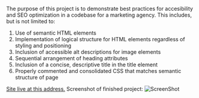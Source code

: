 The purpose of this project is to demonstrate best practices for accesibility and SEO optimization in a codebase for a marketing agency. This includes, but is not limited to:

1) Use of semantic HTML elements
2) Implementation of logical structure for HTML elements regardless of styling and positioning
3) Inclusion of accessible alt descriptions for image elements
4) Sequential arrangement of heading attributes
5) Inclusion of a concise, descriptive title in the title element
6) Properly commented and consolidated CSS that matches semantic structure of page

[Site live at this address.](https://rrcampbell-exe.github.io/01-horiseon-refactor/)
Screenshot of finished project: ![ScreenShot](./Screenshot.png)